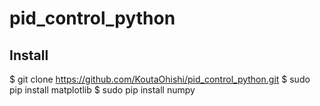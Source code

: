 # pid_control_python
## Install
$ git clone https://github.com/KoutaOhishi/pid_control_python.git
$ sudo pip install matplotlib
$ sudo pip install numpy
